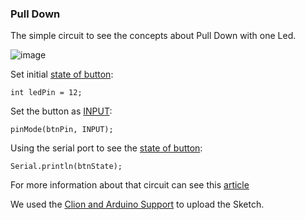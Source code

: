 ### Pull Down

The simple circuit to see the concepts about Pull Down with one Led.

![image](https://user-images.githubusercontent.com/797845/82469573-9265af00-9a9a-11ea-88f5-8abf034f53fc.png)

Set initial [state of button](https://github.com/robsonoduarte/learn-arduino/blob/b6bcdfbc73d9268f472574bbf3cfc5062b1d896a/arduino-courses/arduino-brazilian-course/pull-down/pull_down.ino#L5):
```
int ledPin = 12;
```

Set the button as [INPUT](https://github.com/robsonoduarte/learn-arduino/blob/b6bcdfbc73d9268f472574bbf3cfc5062b1d896a/arduino-courses/arduino-brazilian-course/pull-down/pull_down.ino#L8):
```
pinMode(btnPin, INPUT);
```

Using the serial port to see the [state of button](https://github.com/robsonoduarte/learn-arduino/blob/b6bcdfbc73d9268f472574bbf3cfc5062b1d896a/arduino-courses/arduino-brazilian-course/pull-down/pull_down.ino#L20):
```
Serial.println(btnState);
```


For more information about that circuit can see this [article](https://www.instructables.com/id/Understanding-the-Pull-up-Resistor-With-Arduino/)

We used the [Clion and Arduino Support](https://github.com/robsonoduarte/learn-arduino/tree/master/clion-arduino/example) to upload the Sketch.
